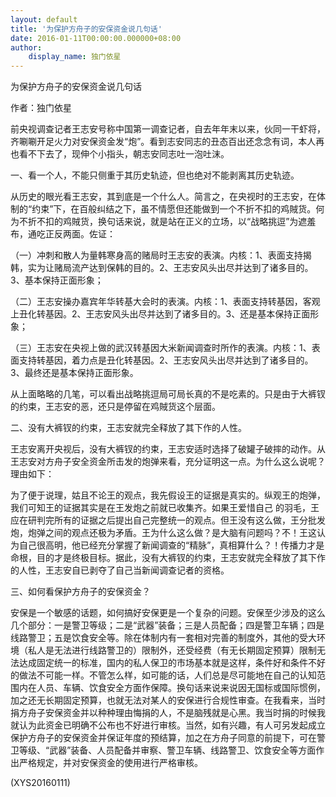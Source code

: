 ```yaml
---
layout: default
title: '为保护方舟子的安保资金说几句话'
date: 2016-01-11T00:00:00.000000+08:00
author:
    display_name: 独门依星
---
```


为保护方舟子的安保资金说几句话

作者：独门依星

前央视调查记者王志安号称中国第一调查记者，自去年年末以来，伙同一干虾将，齐唰唰开足火力对安保资金发“炮”。看到志安同志的丑态百出还念念有词，本人再也看不下去了，现伸个小指头，朝志安同志吐一泡吐沫。

一、看一个人，不能只侧重于其历史轨迹，但也绝对不能剥离其历史轨迹。

从历史的眼光看王志安，其到底是一个什么人。简言之，在央视时的王志安，在体制的“约束”下，在百般纠结之下，虽不情愿但还能做到一个不折不扣的鸡賊货。何为不折不扣的鸡賊货，换句话来说，就是站在正义的立场，以“战略挑逗”为遮羞布，通吃正反两面。佐证：

（一）冲刺和散人为量韩寒身高的赌局时王志安的表演。内核：1、表面支持揭韩，实为让赌局流产达到保韩的目的。2、王志安风头出尽并达到了诸多目的。3、基本保持正面形象；

（二）王志安操办嘉宾年华转基大会时的表演。内核：1、表面支持转基因，客观上丑化转基因。2、王志安风头出尽并达到了诸多目的。3、还是基本保持正面形象；

（三）王志安在央视上做的武汉转基因大米新闻调查时所作的表演。内核：1、表面支持转基因，着力点是丑化转基因。2、王志安风头出尽并达到了诸多目的。3、最终还是基本保持正面形象。

从上面略略的几笔，可以看出战略挑逗局可局长真的不是吃素的。只是由于大裤钗的约束，王志安的恶，还只是停留在鸡賊货这个层面。

二、没有大裤钗的约束，王志安就完全释放了其下作的人性。

王志安离开央视后，没有大裤钗的约束，王志安适时选择了破罐子破摔的动作。从王志安对方舟子安全资金所击发的炮弹来看，充分证明这一点。为什么这么说呢？理由如下：

为了便于说理，姑且不论王的观点，我先假设王的证据是真实的。纵观王的炮弹，我们可知王的证据其实是在王发炮之前就已收集齐。如果王爱惜自己 的羽毛，王应在研判完所有的证据之后提出自己完整统一的观点。但王没有这么做，王分批发炮，炮弹之间的观点还极为矛盾。王为什么这么做？是大脑有问题吗？不！王这认为自己很高明，他已经充分掌握了新闻调查的“精脉”，真相算什么？！传播力才是命根，目的才是终极目标。据此，没有大裤钗的约束，王志安就完全释放了其下作的人性，王志安自已剥夺了自己当新闻调查记者的资格。

三、如何看保护方舟子的安保资金？

安保是一个敏感的话题，如何搞好安保更是一个复杂的问题。安保至少涉及的这么几个部分：一是警卫等级；二是“武器”装备；三是人员配备；四是警卫车辆；四是线路警卫；五是饮食安全等。除在体制内有一套相对完善的制度外，其他的受大环境（私人是无法进行线路警卫的）限制外，还受经费（有无长期固定预算）限制无法达成固定统一的标准，国内的私人保卫的市场基本就是这样，条件好和条件不好的做法不可能一样。不管怎么样，如可能的话，人们总是尽可能地在自己的认知范围内在人员、车辆、饮食安全方面作保障。换句话来说来说因无国标或国际惯例，加之还无长期固定预算，也就无法对某人的安保进行合规性审查。在我看来，当时捐方舟子安保资金并以种种理由悔捐的人，不是脑残就是心黑。我当时捐的时候我就认为此资金已明确不公布也不好进行审核。当然，如有兴趣，有人可另发起成立保护方舟子的安保资金并保证年度的预结算，加之在方舟子同意的前提下，可在警卫等级、“武器”装备、人员配备并审察、警卫车辆、线路警卫、饮食安全等方面作出严格规定，并对安保资金的使用进行严格审核。

(XYS20160111)

